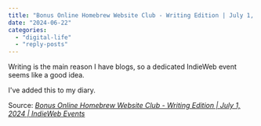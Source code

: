 ```yaml
---
title: "Bonus Online Homebrew Website Club - Writing Edition | July 1, 2024 | IndieWeb Events"
date: "2024-06-22"
categories: 
  - "digital-life"
  - "reply-posts"
---
```


Writing is the main reason I have blogs, so a dedicated IndieWeb event seems like a good idea.

I've added this to my diary.

Source: _[Bonus Online Homebrew Website Club - Writing Edition | July 1, 2024 | IndieWeb Events](https://events.indieweb.org/2024/07/bonus-online-homebrew-website-club-writing-edition-i8jny55Dngyd)_
